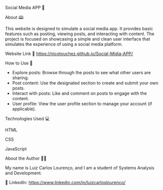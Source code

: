 Social Media APP 📱

About 🕮

This website is designed to simulate a social media app. It provides basic features such as posting, viewing posts, and interacting with content. The project is focused on showcasing a simple and clean user interface that simulates the experience of using a social media platform.

Website Link 🔗 https://nicotouchez.github.io/Social-Midia-APP/

How to Use 🤔

- Explore posts: Browse through the posts to see what other users are sharing.
- Post content: Use the designated section to create and submit your own posts.
- Interact with posts: Like and comment on posts to engage with the content.
- User profile: View the user profile section to manage your account (if applicable).

Technologies Used 💻

HTML

CSS

JavaScript

About the Author 🧑‍💻

My name is Luiz Carlos Lourenço, and I am a student of Systems Analysis and Development.

👤 LinkedIn: https://www.linkedin.com/in/luizcarloslourenco/

